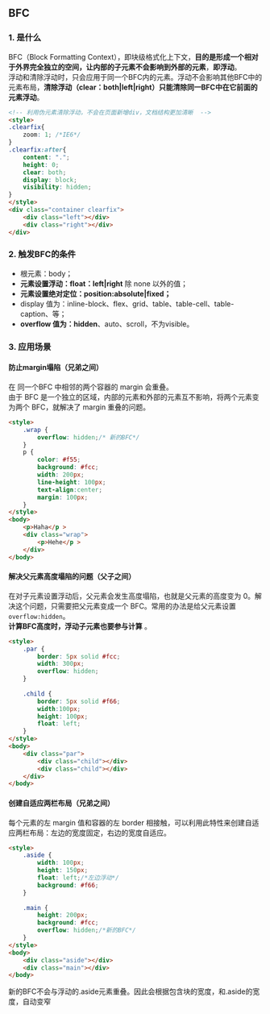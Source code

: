 ## BFC
### 1. 是什么
BFC（Block Formatting Context），即块级格式化上下文，**目的是形成一个相对于外界完全独立的空间，让内部的子元素不会影响到外部的元素**，**即浮动**。  
浮动和清除浮动时，只会应用于同一个BFC内的元素。浮动不会影响其他BFC中的元素布局，**清除浮动（clear：both|left|right）只能清除同一BFC中在它前面的元素浮动**。
```html
<!-- 利用伪元素清除浮动，不会在页面新增div，文档结构更加清晰  -->
<style>
.clearfix{
    zoom: 1; /*IE6*/
}
.clearfix:after{
    content: ".";
    height: 0;
    clear: both;
    display: block;
    visibility: hidden;
}
</style>
<div class="container clearfix">
    <div class="left"></div>
    <div class="right"></div>
</div>
```
### 2. 触发BFC的条件
- 根元素：body；
- **元素设置浮动：float：left|right** 除 none 以外的值；
- **元素设置绝对定位：position:absolute|fixed；**
- display 值为：inline-block、flex、grid、table、table-cell、table-caption、等；
- **overflow 值为：hidden**、auto、scroll，不为visible。


### 3. 应用场景
#### 防止margin塌陷（兄弟之间）
在 同一个BFC 中相邻的两个容器的 margin 会重叠。  
由于 BFC 是一个独立的区域，内部的元素和外部的元素互不影响，将两个元素变为两个 BFC，就解决了 margin 重叠的问题。
```html
<style>
    .wrap {
        overflow: hidden;/* 新的BFC*/
    }
    p {
        color: #f55;
        background: #fcc;
        width: 200px;
        line-height: 100px;
        text-align:center;
        margin: 100px;
    }
</style>
<body>
    <p>Haha</p >
    <div class="wrap">
        <p>Hehe</p >
    </div>
</body>
```

#### 解决父元素高度塌陷的问题（父子之间）
在对子元素设置浮动后，父元素会发生高度塌陷，也就是父元素的高度变为 0。解决这个问题，只需要把父元素变成一个 BFC。常用的办法是给父元素设置`overflow:hidden`。  
**计算BFC高度时，浮动子元素也要参与计算** 。
```html
<style>
    .par {
        border: 5px solid #fcc;
        width: 300px;
        overflow: hidden;
    }
 
    .child {
        border: 5px solid #f66;
        width:100px;
        height: 100px;
        float: left;
    }
</style>
<body>
    <div class="par">
        <div class="child"></div>
        <div class="child"></div>
    </div>
</body>
```

#### 创建自适应两栏布局（兄弟之间）
每个元素的左 margin 值和容器的左 border 相接触，可以利用此特性来创建自适应两栏布局：左边的宽度固定，右边的宽度自适应。

```html
<style> 
    .aside {
        width: 100px;
        height: 150px;
        float: left;/*左边浮动*/
        background: #f66;
    }
 
    .main {
        height: 200px;
        background: #fcc;
        overflow: hidden;/*新的BFC*/
    }
</style>
<body>
    <div class="aside"></div>
    <div class="main"></div>
</body>
```
新的BFC不会与浮动的.aside元素重叠。因此会根据包含块的宽度，和.aside的宽度，自动变窄



